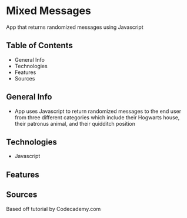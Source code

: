 # Mixed Messages
App that returns randomized messages using Javascript

## Table of Contents
- General Info
- Technologies
- Features
- Sources

## General Info
- App uses Javascript to return randomized messages to the end user from three different categories which include their Hogwarts house, their patronus animal, and their quidditch position

## Technologies
- Javascript

## Features

## Sources
Based off tutorial by Codecademy.com

